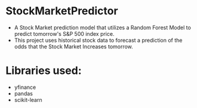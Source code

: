 # StockMarketPredictor
- A Stock Market prediction model that utilizes a Random Forest Model to predict tomorrow's S&P 500 index price. 
- This project uses historical stock data to forecast a prediction of the odds that the Stock Market Increases tomorrow.

# Libraries used:
- yfinance
- pandas
- scikit-learn
